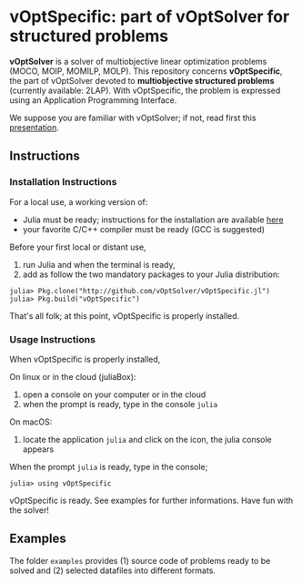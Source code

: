 # vOptSpecific: part of vOptSolver for structured problems

**vOptSolver** is a solver of multiobjective linear optimization problems (MOCO, MOIP, MOMILP, MOLP).
This repository concerns **vOptSpecific**, the part of vOptSolver devoted to **multiobjective structured problems** (currently available: 2LAP). With vOptSpecific, the problem is expressed using an Application Programming Interface.

We suppose you are familiar with vOptSolver; if not, read first this [presentation](https://voptsolver.github.io/vOptSolver/).


## Instructions 

### Installation Instructions
For a local use, a working version of:
- Julia must be ready; instructions for the installation are available [here](https://julialang.org/downloads/)
- your favorite C/C++ compiler must be ready (GCC is suggested)

Before your first local or distant use, 
1. run Julia and when the terminal is ready, 
2. add as follow the two mandatory packages to your Julia distribution: 

```
julia> Pkg.clone("http://github.com/vOptSolver/vOptSpecific.jl")
julia> Pkg.build("vOptSpecific")
```

That's all folk; at this point, vOptSpecific is properly installed.

### Usage Instructions

When vOptSpecific is properly installed,

On linux or in the cloud (juliaBox):

1. open a console on your computer or in the cloud
2. when the prompt is ready, type in the console `julia`

On macOS:

1. locate the application `julia` and click on the icon, the julia console appears


When the prompt `julia` is ready, type in the console;
```
julia> using vOptSpecific
```
vOptSpecific is ready. See examples for further informations. 
Have fun with the solver!


## Examples 
The folder `examples` provides (1) source code of problems ready to be solved and (2) selected datafiles into different formats.

